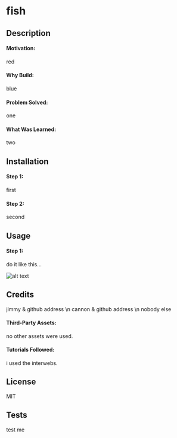 # fish

## Description
#### Motivation:
 red

#### Why Build:
blue

#### Problem Solved:
one

#### What Was Learned:
two

## Installation
#### Step 1:
first

#### Step 2:
second

## Usage
#### Step 1:
do it like this...

![alt text](![fish](.assets/images/screenshot.png))

## Credits
jimmy & github address \n cannon & github address \n nobody else

#### Third-Party Assets:
no other assets were used.

#### Tutorials Followed:
i used the interwebs.

## License
MIT

## Tests
test me

